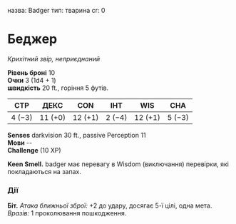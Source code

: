назва: Badger тип: тварина cr: 0

# Беджер
_Крихітний звір, неприєднаний_

**Рівень броні** 10    
**Очки** 3 (1d4 + 1)    
**швидкість** 20 ft., горіння 5 футів.

| СТР    | ДЕКС    | CON     | ІНТ    | WIS     | CHA    |
| ------ | ------- | ------- | ------ | ------- | ------ |
| 4 (−3) | 11 (+0) | 12 (+1) | 2 (−4) | 12 (+1) | 5 (−3) |

**Senses** darkvision 30 ft., passive Perception 11    
**Мови** --    
**Challenge** (10 XP)

**Keen Smell.** badger має перевагу в Wisdom (виключання) перевірки, які покладаються на запах.

### Дії
**Біт.** _Атака ближньої зброї:_ +2 до удару, досягає 5-ї цілі, одна мета. _Вразів:_ 1 проколювання пошкодження. 